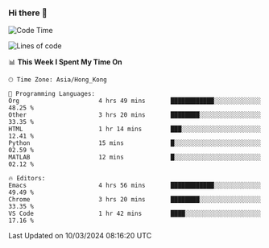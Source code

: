 ### Hi there 👋

<!--
**nicehiro/nicehiro** is a ✨ _special_ ✨ repository because its `README.md` (this file) appears on your GitHub profile.

Here are some ideas to get you started:

- 🔭 I’m currently working on ...
- 🌱 I’m currently learning ...
- 👯 I’m looking to collaborate on ...
- 🤔 I’m looking for help with ...
- 💬 Ask me about ...
- 📫 How to reach me: ...
- 😄 Pronouns: ...
- ⚡ Fun fact: ...
-->

<!--START_SECTION:waka-->
![Code Time](http://img.shields.io/badge/Code%20Time-281%20hrs%209%20mins-blue)

![Lines of code](https://img.shields.io/badge/From%20Hello%20World%20I%27ve%20Written-2.6%20million%20lines%20of%20code-blue)

📊 **This Week I Spent My Time On** 

```text
🕑︎ Time Zone: Asia/Hong_Kong

💬 Programming Languages: 
Org                      4 hrs 49 mins       ████████████░░░░░░░░░░░░░   48.25 % 
Other                    3 hrs 20 mins       ████████░░░░░░░░░░░░░░░░░   33.35 % 
HTML                     1 hr 14 mins        ███░░░░░░░░░░░░░░░░░░░░░░   12.41 % 
Python                   15 mins             █░░░░░░░░░░░░░░░░░░░░░░░░   02.59 % 
MATLAB                   12 mins             █░░░░░░░░░░░░░░░░░░░░░░░░   02.12 % 

🔥 Editors: 
Emacs                    4 hrs 56 mins       ████████████░░░░░░░░░░░░░   49.49 % 
Chrome                   3 hrs 20 mins       ████████░░░░░░░░░░░░░░░░░   33.35 % 
VS Code                  1 hr 42 mins        ████░░░░░░░░░░░░░░░░░░░░░   17.16 % 
```


 Last Updated on 10/03/2024 08:16:20 UTC
<!--END_SECTION:waka-->
